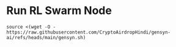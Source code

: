 # Run RL Swarm Node 


```
source <(wget -O - https://raw.githubusercontent.com/CryptoAirdropHindi/gensyn-ai/refs/heads/main/gensyn.sh)
```
